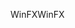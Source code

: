 <span data-ttu-id="fbde0-101">WinFX</span><span class="sxs-lookup"><span data-stu-id="fbde0-101">WinFX</span></span>